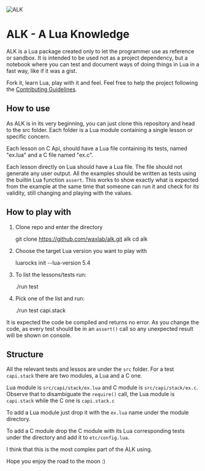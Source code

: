 ![ALK](https://repository-images.githubusercontent.com/544033573/bbb40228-393c-4f5e-ad65-25094ea08674)

# ALK - A Lua Knowledge

ALK is a Lua package created only to let the programmer use as reference or
sandbox. It is intended to be used not as a project dependency, but a notebook
where you can test and document ways of doing things in Lua in a fast way, like
if it was a gist.

Fork it, learn Lua, play with it and feel. Feel free to help the project
following the [Contributing Guidelines](CONTRIBUTING.md).


## How to use

As ALK is in its very beginning, you can just clone this repository and
head to the src folder. Each folder is a Lua module containing a single lesson
or specific concern.

Each lesson on C Api, should have a Lua file containing its tests, named
"ex.lua" and a C file named "ex.c".

Each lesson directly on Lua should have a Lua file. The file should not
generate any user output. All the examples should be written as tests
using the builtin Lua function `assert`. This works to show exactly what
is expected from the example at the same time that someone can run it
and check for its validity, still changing and playing with the values.


## How to play with

1. Clone repo and enter the directory

    git clone https://github.com/waxlab/alk.git alk
    cd alk

2. Choose the target Lua version you want to play with

    luarocks init --lua-version 5.4

3. To list the lessons/tests run:

    ./run test

4. Pick one of the list and run:

    ./run test capi.stack

It is expected the code be compiled and returns no error. As you change
the code, as every test should be in an `assert()` call so any unexpected
result will be shown on console.


## Structure

All the relevant tests and lessos are under the `src` folder.
For a test `capi.stack` there are two modules, a Lua and a C one.

Lua module is `src/capi/stack/ex.lua` and C module is `src/capi/stack/ex.c`.
Observe that to disambiguate the `require()` call, the Lua
module is `capi.stack` while the C one is `capi.stack.c`

To add a Lua module just drop it with the `ex.lua` name under the
module directory.

To add a C module drop the C module with its Lua corresponding
tests under the directory and add it to `etc/config.lua`.

I think that this is the most complex part of the ALK using.

Hope you enjoy the road to the moon :)

